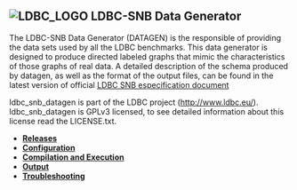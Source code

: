 
![LDBC_LOGO](https://raw.github.com/wiki/ldbc/ldbc_socialnet_bm/images/ldbc-logo.png)
LDBC-SNB Data Generator
----------------------

The LDBC-SNB Data Generator (DATAGEN) is the responsible of providing the data sets used by all the LDBC benchmarks. This data generator is designed to produce directed labeled graphs that mimic the characteristics of those graphs of real data. A detailed description of the schema produced by datagen, as well as the format of the output files, can be found in the latest version of official [LDBC SNB especification document](https://github.com/ldbc/ldbc_snb_docs)


ldbc_snb_datagen is part of the LDBC project (http://www.ldbc.eu/).
ldbc_snb_datagen is GPLv3 licensed, to see detailed information about this license read the LICENSE.txt.

* **[Releases](https://github.com/ArnauPrat/ldbc_snb_datagen/releases)**
* **[Configuration](Configuration)**
* **[Compilation and Execution](https://github.com/ArnauPrat/ldbc_snb_datagen/wiki/Compilation_Execution)**
* **[Output](https://github.com/ArnauPrat/ldbc_snb_datagen/wiki/Data-Output)**
* **[Troubleshooting](https://github.com/ArnauPrat/ldbc_snb_datagen/wiki/Throubleshooting)**
